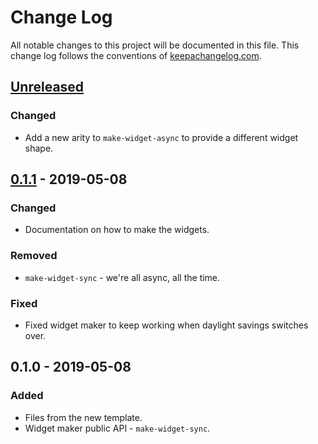 # Change Log
All notable changes to this project will be documented in this file. This change log follows the conventions of [keepachangelog.com](http://keepachangelog.com/).

## [Unreleased]
### Changed
- Add a new arity to `make-widget-async` to provide a different widget shape.

## [0.1.1] - 2019-05-08
### Changed
- Documentation on how to make the widgets.

### Removed
- `make-widget-sync` - we're all async, all the time.

### Fixed
- Fixed widget maker to keep working when daylight savings switches over.

## 0.1.0 - 2019-05-08
### Added
- Files from the new template.
- Widget maker public API - `make-widget-sync`.

[Unreleased]: https://github.com/your-name/coverage-test/compare/0.1.1...HEAD
[0.1.1]: https://github.com/your-name/coverage-test/compare/0.1.0...0.1.1
